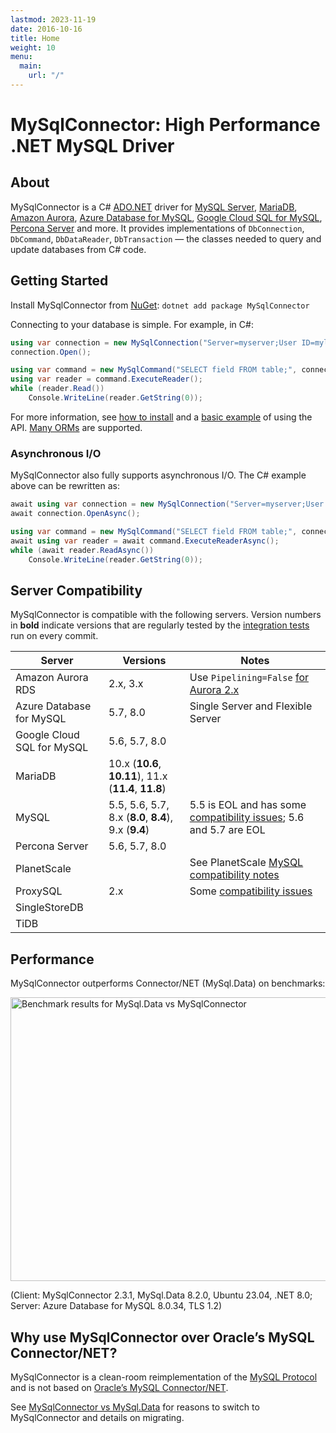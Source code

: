 ```yaml
---
lastmod: 2023-11-19
date: 2016-10-16
title: Home
weight: 10
menu:
  main:
    url: "/"
---
```


# MySqlConnector: High Performance .NET MySQL Driver

## About

MySqlConnector is a C# [ADO.NET](https://learn.microsoft.com/en-us/dotnet/framework/data/adonet/) driver for [MySQL Server](https://www.mysql.com/), [MariaDB](https://mariadb.org/),
[Amazon Aurora](https://aws.amazon.com/rds/aurora/),
[Azure Database for MySQL](https://azure.microsoft.com/en-us/products/mysql/),
[Google Cloud SQL for MySQL](https://cloud.google.com/sql/docs/mysql/),
[Percona Server](https://www.percona.com/software/mysql-database/percona-server) and more. It provides implementations of
`DbConnection`, `DbCommand`, `DbDataReader`, `DbTransaction` &mdash; the classes
needed to query and update databases from C# code.

## Getting Started

Install MySqlConnector from [NuGet](https://www.nuget.org/packages/MySqlConnector/): `dotnet add package MySqlConnector`

Connecting to your database is simple. For example, in C#:

```csharp
using var connection = new MySqlConnection("Server=myserver;User ID=mylogin;Password=mypass;Database=mydatabase");
connection.Open();

using var command = new MySqlCommand("SELECT field FROM table;", connection);
using var reader = command.ExecuteReader();
while (reader.Read())
    Console.WriteLine(reader.GetString(0));
```

For more information, see [how to install](./overview/installing/) and a [basic example](./tutorials/basic-api/) of using the API.
[Many ORMs](/overview/use-with-orms/) are supported.


### Asynchronous I/O

MySqlConnector also fully supports asynchronous I/O. The C# example above can be rewritten as:

```csharp
await using var connection = new MySqlConnection("Server=myserver;User ID=mylogin;Password=mypass;Database=mydatabase");
await connection.OpenAsync();

using var command = new MySqlCommand("SELECT field FROM table;", connection);
await using var reader = await command.ExecuteReaderAsync();
while (await reader.ReadAsync())
    Console.WriteLine(reader.GetString(0));
```

## Server Compatibility

MySqlConnector is compatible with the following servers.
Version numbers in **bold** indicate versions that are regularly tested by the [integration tests](https://dev.azure.com/mysqlnet/MySqlConnector/_build?definitionId=2&_a=summary) run on every commit.

Server  | Versions | Notes
--- | --- | ---
Amazon Aurora RDS | 2.x, 3.x | Use `Pipelining=False` [for Aurora 2.x](https://mysqlconnector.net/troubleshooting/aurora-freeze/)
Azure Database for MySQL | 5.7, 8.0 | Single Server and Flexible Server
Google Cloud SQL for MySQL | 5.6, 5.7, 8.0 |
MariaDB | 10.x (**10.6**, **10.11**), 11.x (**11.4**, **11.8**) |
MySQL | 5.5, 5.6, 5.7, 8.x (**8.0**, **8.4**), 9.x (**9.4**) | 5.5 is EOL and has some [compatibility issues](https://github.com/mysql-net/MySqlConnector/issues/1192); 5.6 and 5.7 are EOL
Percona Server | 5.6, 5.7, 8.0 |
PlanetScale | | See PlanetScale [MySQL compatibility notes](https://planetscale.com/docs/reference/mysql-compatibility)
ProxySQL | 2.x | Some [compatibility issues](https://github.com/search?q=repo%3Amysql-net%2FMySqlConnector+proxysql&type=issues)
SingleStoreDB | |
TiDB | |

## Performance

MySqlConnector outperforms Connector/NET (MySql.Data) on benchmarks:

<p><img src="https://files.logoscdn.com/v1/assets/15435916/optimized" alt="Benchmark results for MySql.Data vs MySqlConnector" width="736" height="454"></p>

(Client: MySqlConnector 2.3.1, MySql.Data 8.2.0, Ubuntu 23.04, .NET 8.0; Server: Azure Database for MySQL 8.0.34, TLS 1.2)

## Why use MySqlConnector over Oracle’s MySQL Connector/NET?

MySqlConnector is a clean-room reimplementation of the [MySQL Protocol](https://dev.mysql.com/doc/internals/en/client-server-protocol.html)
and is not based on [Oracle’s MySQL Connector/NET](https://github.com/mysql/mysql-connector-net).

See [MySqlConnector vs MySql.Data](/tutorials/migrating-from-connector-net/) for reasons to switch to MySqlConnector and details on migrating.
